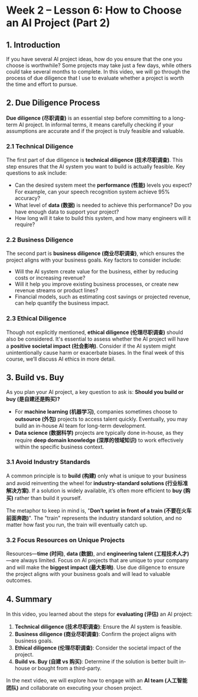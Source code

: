 # Week 2 – Lesson 6: How to Choose an AI Project (Part 2)

## 1. Introduction

If you have several AI project ideas, how do you ensure that the one you choose is worthwhile? Some projects may take just a few days, while others could take several months to complete. In this video, we will go through the process of due diligence that I use to evaluate whether a project is worth the time and effort to pursue.

## 2. Due Diligence Process

**Due diligence (尽职调查)** is an essential step before committing to a long-term AI project. In informal terms, it means carefully checking if your assumptions are accurate and if the project is truly feasible and valuable.

### 2.1 Technical Diligence

The first part of due diligence is **technical diligence (技术尽职调查)**. This step ensures that the AI system you want to build is actually feasible. Key questions to ask include:

- Can the desired system meet the **performance (性能)** levels you expect? For example, can your speech recognition system achieve 95% accuracy? 
- What level of **data (数据)** is needed to achieve this performance? Do you have enough data to support your project?
- How long will it take to build this system, and how many engineers will it require?

### 2.2 Business Diligence

The second part is **business diligence (商业尽职调查)**, which ensures the project aligns with your business goals. Key factors to consider include:

- Will the AI system create value for the business, either by reducing costs or increasing revenue?
- Will it help you improve existing business processes, or create new revenue streams or product lines?
- Financial models, such as estimating cost savings or projected revenue, can help quantify the business impact.

### 2.3 Ethical Diligence

Though not explicitly mentioned, **ethical diligence (伦理尽职调查)** should also be considered. It's essential to assess whether the AI project will have a **positive societal impact (社会影响)**. Consider if the AI system might unintentionally cause harm or exacerbate biases. In the final week of this course, we’ll discuss AI ethics in more detail.

## 3. Build vs. Buy

As you plan your AI project, a key question to ask is: **Should you build or buy (是自建还是购买)?**

- For **machine learning (机器学习)**, companies sometimes choose to **outsource (外包)** projects to access talent quickly. Eventually, you may build an in-house AI team for long-term development.
- **Data science (数据科学)** projects are typically done in-house, as they require **deep domain knowledge (深厚的领域知识)** to work effectively within the specific business context.

### 3.1 Avoid Industry Standards

A common principle is to **build (构建)** only what is unique to your business and avoid reinventing the wheel for **industry-standard solutions (行业标准解决方案)**. If a solution is widely available, it’s often more efficient to **buy (购买)** rather than build it yourself.

The metaphor to keep in mind is, "**Don’t sprint in front of a train (不要在火车前面奔跑)**". The "train" represents the industry standard solution, and no matter how fast you run, the train will eventually catch up.

### 3.2 Focus Resources on Unique Projects

Resources—**time (时间)**, **data (数据)**, and **engineering talent (工程技术人才)**—are always limited. Focus on AI projects that are unique to your company and will make the **biggest impact (最大影响)**. Use due diligence to ensure the project aligns with your business goals and will lead to valuable outcomes.

## 4. Summary

In this video, you learned about the steps for **evaluating (评估)** an AI project:

1. **Technical diligence (技术尽职调查)**: Ensure the AI system is feasible.
2. **Business diligence (商业尽职调查)**: Confirm the project aligns with business goals.
3. **Ethical diligence (伦理尽职调查)**: Consider the societal impact of the project.
4. **Build vs. Buy (自建 vs 购买)**: Determine if the solution is better built in-house or bought from a third-party.

In the next video, we will explore how to engage with an **AI team (人工智能团队)** and collaborate on executing your chosen project.